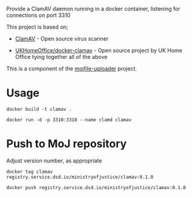 Provide a ClamAV daemon running in a docker container, listening for connections on port 3310

This project is based on;

* [ClamAV](https://www.clamav.net/) - Open source virus scanner

* [UKHomeOffice/docker-clamav](https://github.com/UKHomeOffice/docker-clamav) - Open source project by UK Home Office tying together all of the above

This is a component of the [mojfile-uploader](https://github.com/ministryofjustice/mojfile-uploader) project.

# Usage

    docker build -t clamav .

    docker run -d -p 3310:3310 --name clamd clamav

# Push to MoJ repository

Adjust version number, as appropriate

    docker tag clamav registry.service.dsd.io/ministryofjustice/clamav:0.1.0

    docker push registry.service.dsd.io/ministryofjustice/clamav:0.1.0




